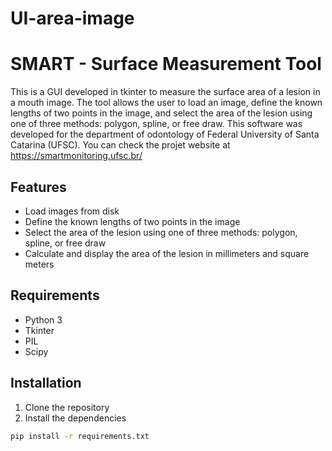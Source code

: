 # UI-area-image

# SMART - Surface Measurement Tool

This is a GUI developed in tkinter to measure the surface area of a lesion in a mouth image. The tool allows the user to load an image, define the known lengths of two points in the image, and select the area of the lesion using one of three methods: polygon, spline, or free draw. This software was developed for the department of odontology of Federal University of Santa Catarina (UFSC).
You can check the projet website at https://smartmonitoring.ufsc.br/

## Features

* Load images from disk
* Define the known lengths of two points in the image
* Select the area of the lesion using one of three methods: polygon, spline, or free draw
* Calculate and display the area of the lesion in millimeters and square meters

## Requirements

* Python 3
* Tkinter
* PIL
* Scipy

## Installation

1. Clone the repository
2. Install the dependencies

```bash
pip install -r requirements.txt
